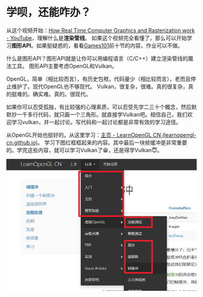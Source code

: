 # 学呗，还能咋办？
从这个视频开始：[How Real Time Computer Graphics and Rasterization work - YouTube](https://www.youtube.com/watch?v=brDJVEPOeY8)，理解什么是**渲染管线**。
如果这个视频完全看懂了，那么可以开始学习**图形API**。如果挺疑惑的，看看[Games101](https://www.bilibili.com/video/BV1X7411F744?p=1)前十节的内容，作业可以不做。

什么是图形API？图形API就是让你可以用编程语言（C/C++）建立渲染管线的魔法工具。
图形API主要考虑OpenGL和Vulkan。


OpenGL，简单（相比较而言），有历史包袱，代码量少（相比较而言），老而且停止维护了。现代OpenGL也不够现代。
Vulkan，很复杂，很难。真的很复杂，真的挺难的。确实难。真的。很现代。

如果你可以忍受孤独，有比较强的心理素质，可以忍受先学二三十个概念，然后默默抄一千多行代码，就只画一个三角形。就直接学Vulkan吧。相信自己，我们欢迎学习vulkan，并一起讨论。写代码和一起讨论都是非常有效的学习途径。

从OpenGL开始也挺好的。从这里学习：[主页 - LearnOpenGL CN (learnopengl-cn.github.io)](https://learnopengl-cn.github.io/)。
学习下图红框框起来的内容。其中最后一块帧缓冲是非常重要的。学完这些内容，就可以学习Vulkan了😁，还是得学Vulkan😇。


![image.png](assets/images/image000.png#averageHue=%23abaaaa&clientId=uad4dbfc0-4d7f-4&from=paste&height=313&id=ue0049d62&originHeight=681&originWidth=987&originalType=binary&ratio=1.75&rotation=0&showTitle=false&size=74778&status=done&style=none&taskId=u4d1f72cd-0f96-44dd-b68d-82857756375&title=&width=454.0000305175781)


